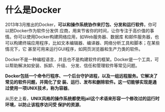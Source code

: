 什么是Docker
===================================================================================
2013年3月推出的Docker，**可以和操作系统协作来打包、分发和运行软件**。你可以把Docker作为软件分发供
应商，用来节省你的时间，让你专注于高价值的事情。你可以使用Docker构建网络应用，如Web服务器、数据库
和邮件服务器，也可以构建终端应用程序，比如文本编辑器、编译器、网络分析工具和脚本；在某些情况下，它
甚至可用来运行GUI程序，如网页浏览器和生产力类的软件。

Docker不是一种编程语言，并且也不是构建软件的框架。Docker是一个工具，可以帮助解决如安装、拆卸、升级、
分发、信任和管理软件等常见问题。

**Docker包括一个命令行程序、一个后台守护进程，以及一组远程服务。它解决了常见的软件问题，并简化了安
装、运行、发布和删除软件。这一切能够实现是通过使用一项UNIX技术，称为容器**。

从历史上看，**UNIX风格的操作系统都使用jail这个术语来形容一个修改过的运行时环境，以防止该程序访问受
保护的资源**。



